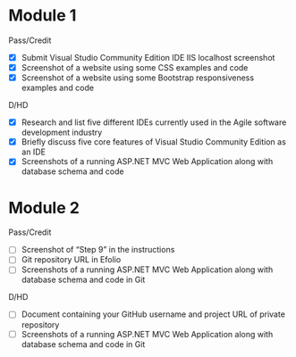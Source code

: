 # Module 1
Pass/Credit
- [x] Submit Visual Studio  Community Edition IDE IIS localhost screenshot
- [x] Screenshot of a website using some CSS examples and code 
- [x] Screenshot of a website using some Bootstrap responsiveness examples and code 

D/HD
- [x] Research and list five different IDEs currently used in the Agile software development industry
- [x] Briefly discuss five core features of Visual Studio  Community Edition as an IDE
- [x] Screenshots of a running ASP.NET MVC Web Application along with database schema and code 

# Module 2
Pass/Credit
- [ ] Screenshot of “Step 9” in the instructions 
- [ ] Git repository URL in Efolio
- [ ] Screenshots of a running ASP.NET MVC Web Application along with database schema and code in Git 

D/HD
- [ ] Document containing your GitHub username and project URL of private repository
- [ ] Screenshots of a running ASP.NET MVC Web Application along with database schema and code in Git